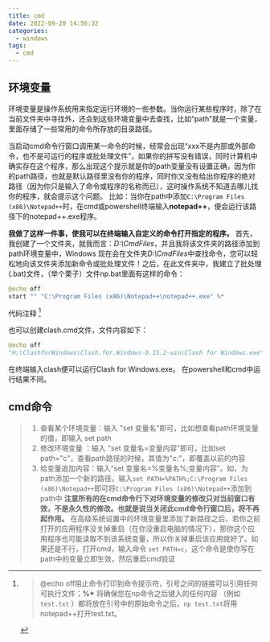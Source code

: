 ```yaml
---
title: cmd
date: 2022-09-20 14:56:32
categories:
  - windows
tags: 
  - cmd
---
```


## 环境变量
环境变量是操作系统用来指定运行环境的一些参数。当你运行某些程序时，除了在当前文件夹中寻找外，还会到这些环境变量中去查找，比如“path”就是一个变量，里面存储了一些常用的命令所存放的目录路径。
<!--more-->
当启动cmd命令行窗口调用某一命令的时候，经常会出现“xxx不是内部或外部命令，也不是可运行的程序或批处理文件”，如果你的拼写没有错误，同时计算机中确实存在这个程序，那么出现这个提示就是你的path变量没有设置正确，因为你的path路径，也就是默认路径里没有你的程序，同时你又没有给出你程序的绝对路径（因为你只是输入了命令或程序的名称而已），这时操作系统不知道去哪儿找你的程序，就会提示这个问题。
比如：当你在path中添加`C:\Program Files (x86)\Notepad++`时，在cmd或powershell终端输入**notepad++**，便会运行该路径下的notepad++.exe程序。

**我做了这样一件事，使我可以在终端输入自定义的命令打开指定的程序。** 首先，我创建了一个文件夹，就我而言：*D:\CmdFiles*，并且我将该文件夹的路径添加到path环境变量中，Windows 现在会在文件夹*D:\CmdFiles*中查找命令，您可以轻松地向该文件夹添加新命令或批处理文件！之后，在此文件夹中，我建立了批处理(.bat)文件，（举个栗子）文件np.bat里面有这样的命令：
```python
@echo off
start "" "C:\Program Files (x86)\Notepad++\notepad++.exe" %*
```
代码注释 [^代码注释]
[^代码注释]:  > @echo off阻止命令打印到命令提示符，引号之间的链接可以引用任何可执行文件；**%\*** 将确保您在np命令之后键入的任何内容 （例如`test.txt` ）都将放在引号中的原始命令之后。`np test.txt`将用notepad++打开test.txt。

也可以创建clash.cmd文件，文件内容如下：
```python
@echo off
"H:\ClashforWindows\Clash.for.Windows-0.15.2-win\Clash for Windows.exe" %*
```
在终端输入clash便可以运行Clash for Windows.exe。
在powershell和cmd中运行结果不同。

## cmd命令
> 1. 查看某个环境变量：输入 "set 变量名"即可，比如想查看path环境变量的值，即输入 set path
> 2. 修改环境变量 ：输入 "set 变量名=变量内容"即可，比如set path="c"，查看path路径的时候，其值为"c:\"，即覆盖以前的内容
> 3. 给变量追加内容：输入“set 变量名=%变量名%;变量内容”。如，为path添加一个新的路径，输入`set PATH=%PATH%;C:\Program Files (x86)\Notepad++`即可将`C:\Program Files (x86)\Notepad++`添加到path中
> **注意所有的在cmd命令行下对环境变量的修改只对当前窗口有效，不是永久性的修改。也就是说当关闭此cmd命令行窗口后，将不再起作用。**
> 在高级系统设置中的环境变量里添加了新路径之后，若你之前打开的应用程序没关掉重启（在你没重启电脑的情况下），那你这个应用程序也可能读取不到该系统变量，所以你关掉重启该应用就好了。如果还是不行，打开cmd，输入命令 `set PATH=c`，这个命令是使你写在path中的变量立即生效，然后重启cmd验证
> 









